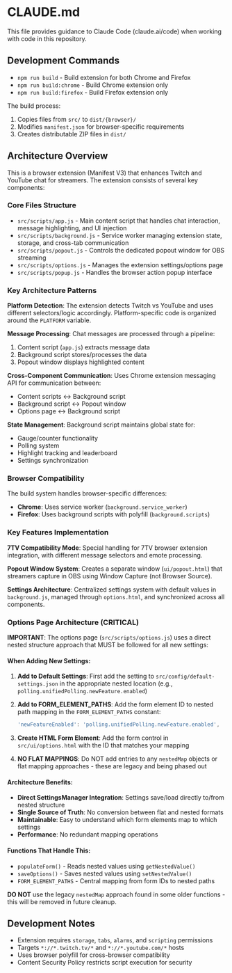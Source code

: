 # CLAUDE.md

This file provides guidance to Claude Code (claude.ai/code) when working with code in this repository.

## Development Commands

- `npm run build` - Build extension for both Chrome and Firefox
- `npm run build:chrome` - Build Chrome extension only
- `npm run build:firefox` - Build Firefox extension only

The build process:
1. Copies files from `src/` to `dist/{browser}/`
2. Modifies `manifest.json` for browser-specific requirements
3. Creates distributable ZIP files in `dist/`

## Architecture Overview

This is a browser extension (Manifest V3) that enhances Twitch and YouTube chat for streamers. The extension consists of several key components:

### Core Files Structure
- `src/scripts/app.js` - Main content script that handles chat interaction, message highlighting, and UI injection
- `src/scripts/background.js` - Service worker managing extension state, storage, and cross-tab communication
- `src/scripts/popout.js` - Controls the dedicated popout window for OBS streaming
- `src/scripts/options.js` - Manages the extension settings/options page
- `src/scripts/popup.js` - Handles the browser action popup interface

### Key Architecture Patterns

**Platform Detection**: The extension detects Twitch vs YouTube and uses different selectors/logic accordingly. Platform-specific code is organized around the `PLATFORM` variable.

**Message Processing**: Chat messages are processed through a pipeline:
1. Content script (`app.js`) extracts message data
2. Background script stores/processes the data
3. Popout window displays highlighted content

**Cross-Component Communication**: Uses Chrome extension messaging API for communication between:
- Content scripts ↔ Background script
- Background script ↔ Popout window
- Options page ↔ Background script

**State Management**: Background script maintains global state for:
- Gauge/counter functionality
- Polling system
- Highlight tracking and leaderboard
- Settings synchronization

### Browser Compatibility

The build system handles browser-specific differences:
- **Chrome**: Uses service worker (`background.service_worker`)
- **Firefox**: Uses background scripts with polyfill (`background.scripts`)

### Key Features Implementation

**7TV Compatibility Mode**: Special handling for 7TV browser extension integration, with different message selectors and emote processing.

**Popout Window System**: Creates a separate window (`ui/popout.html`) that streamers capture in OBS using Window Capture (not Browser Source).

**Settings Architecture**: Centralized settings system with default values in `background.js`, managed through `options.html`, and synchronized across all components.

### Options Page Architecture (CRITICAL)

**IMPORTANT**: The options page (`src/scripts/options.js`) uses a direct nested structure approach that MUST be followed for all new settings:

#### When Adding New Settings:

1. **Add to Default Settings**: First add the setting to `src/config/default-settings.json` in the appropriate nested location (e.g., `polling.unifiedPolling.newFeature.enabled`)

2. **Add to FORM_ELEMENT_PATHS**: Add the form element ID to nested path mapping in the `FORM_ELEMENT_PATHS` constant:
   ```javascript
   'newFeatureEnabled': 'polling.unifiedPolling.newFeature.enabled',
   ```

3. **Create HTML Form Element**: Add the form control in `src/ui/options.html` with the ID that matches your mapping

4. **NO FLAT MAPPINGS**: Do NOT add entries to any `nestedMap` objects or flat mapping approaches - these are legacy and being phased out

#### Architecture Benefits:
- **Direct SettingsManager Integration**: Settings save/load directly to/from nested structure
- **Single Source of Truth**: No conversion between flat and nested formats
- **Maintainable**: Easy to understand which form elements map to which settings
- **Performance**: No redundant mapping operations

#### Functions That Handle This:
- `populateForm()` - Reads nested values using `getNestedValue()`
- `saveOptions()` - Saves nested values using `setNestedValue()`
- `FORM_ELEMENT_PATHS` - Central mapping from form IDs to nested paths

**DO NOT** use the legacy `nestedMap` approach found in some older functions - this will be removed in future cleanup.

## Development Notes

- Extension requires `storage`, `tabs`, `alarms`, and `scripting` permissions
- Targets `*://*.twitch.tv/*` and `*://*.youtube.com/*` hosts
- Uses browser polyfill for cross-browser compatibility
- Content Security Policy restricts script execution for security
